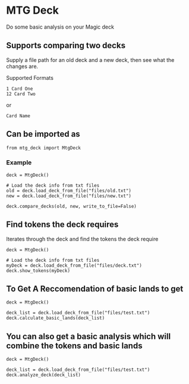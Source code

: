# MTG Deck
Do some basic analysis on your Magic deck

## Supports comparing two decks
Supply a file path for an old deck and a new deck, then see what the changes are.

Supported Formats

    1 Card One
    12 Card Two
or

    Card Name

## Can be imported as

    from mtg_deck import MtgDeck

### Example

    deck = MtgDeck()

    # Load the deck info from txt files
    old = deck.load_deck_from_file("files/old.txt")
    new = deck.load_deck_from_file("files/new.txt")

    deck.compare_decks(old, new, write_to_file=False)

## Find tokens the deck requires
Iterates through the deck and find the tokens the deck require

    deck = MtgDeck()

    # Load the deck info from txt files
    myDeck = deck.load_deck_from_file("files/deck.txt")
    deck.show_tokens(myDeck)

## To Get A Reccomendation of basic lands to get

    deck = MtgDeck()

    deck_list = deck.load_deck_from_file("files/test.txt")
    deck.calculate_basic_lands(deck_list)

## You can also get a basic analysis which will combine the tokens and basic lands

    deck = MtgDeck()

    deck_list = deck.load_deck_from_file("files/test.txt")
    deck.analyze_deck(deck_list)

